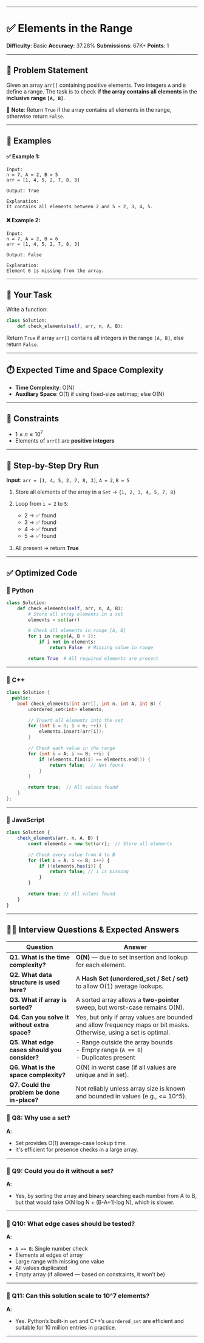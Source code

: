 
---

# ✅ Elements in the Range 

**Difficulty**: Basic
**Accuracy**: 37.28%
**Submissions**: 67K+
**Points**: 1

---

## 🧾 Problem Statement

Given an array `arr[]` containing positive elements. Two integers `A` and `B` define a range.
The task is to check **if the array contains all elements** in the **inclusive range `[A, B]`**.

📌 **Note**:
Return `True` if the array contains all elements in the range, otherwise return `False`.

---

## 🧪 Examples

#### ✅ Example 1:

```
Input:
n = 7, A = 2, B = 5
arr = [1, 4, 5, 2, 7, 8, 3]

Output: True

Explanation:
It contains all elements between 2 and 5 → 2, 3, 4, 5.
```

#### ❌ Example 2:

```
Input:
n = 7, A = 2, B = 6
arr = [1, 4, 5, 2, 7, 8, 3]

Output: False

Explanation:
Element 6 is missing from the array.
```

---

## 🎯 Your Task

Write a function:

```python
class Solution:
    def check_elements(self, arr, n, A, B):
```

Return `True` if array `arr[]` contains all integers in the range `[A, B]`, else return `False`.

---

## ⏱️ Expected Time and Space Complexity

* **Time Complexity**: O(N)
* **Auxiliary Space**: O(1) if using fixed-size set/map; else O(N)

---

## 📌 Constraints

* $1 \leq n \leq 10^7$
* Elements of `arr[]` are **positive integers**

---

## 🧠 Step-by-Step Dry Run

**Input**:
`arr = [1, 4, 5, 2, 7, 8, 3]`, `A = 2`, `B = 5`

1. Store all elements of the array in a `Set` → `{1, 2, 3, 4, 5, 7, 8}`
2. Loop from `i = 2` to `5`:

   * 2 → ✅ found
   * 3 → ✅ found
   * 4 → ✅ found
   * 5 → ✅ found
3. All present → return **True**

---

## ✅ Optimized Code

### 🔹 Python

```python
class Solution:
    def check_elements(self, arr, n, A, B):
        # Store all array elements in a set
        elements = set(arr)

        # Check all elements in range [A, B]
        for i in range(A, B + 1):
            if i not in elements:
                return False  # Missing value in range

        return True  # All required elements are present
```

---

### 🔹 C++

```cpp
class Solution {
  public:
    bool check_elements(int arr[], int n, int A, int B) {
        unordered_set<int> elements;

        // Insert all elements into the set
        for (int i = 0; i < n; ++i) {
            elements.insert(arr[i]);
        }

        // Check each value in the range
        for (int i = A; i <= B; ++i) {
            if (elements.find(i) == elements.end()) {
                return false;  // Not found
            }
        }

        return true;  // All values found
    }
};
```

---

### 🔹 JavaScript

```javascript
class Solution {
    check_elements(arr, n, A, B) {
        const elements = new Set(arr);  // Store all elements

        // Check every value from A to B
        for (let i = A; i <= B; i++) {
            if (!elements.has(i)) {
                return false; // i is missing
            }
        }

        return true; // All values found
    }
}
```

---

## 🧑‍💼 Interview Questions & Expected Answers

| Question                                      | Answer                                                                                                              |
| --------------------------------------------- | ------------------------------------------------------------------------------------------------------------------- |
| **Q1. What is the time complexity?**          | **O(N)** — due to set insertion and lookup for each element.                                                        |
| **Q2. What data structure is used here?**     | A **Hash Set (unordered\_set / Set / set)** to allow O(1) average lookups.                                          |
| **Q3. What if array is sorted?**              | A sorted array allows a **two-pointer** sweep, but worst-case remains O(N).                                         |
| **Q4. Can you solve it without extra space?** | Yes, but only if array values are bounded and allow frequency maps or bit masks. Otherwise, using a set is optimal. |
| **Q5. What edge cases should you consider?**  | - Range outside the array bounds<br> - Empty range (`A == B`)<br> - Duplicates present                              |
| **Q6. What is the space complexity?**         | O(N) in worst case (if all values are unique and in set).                                                           |
| **Q7. Could the problem be done in-place?**   | Not reliably unless array size is known and bounded in values (e.g., <= 10^5).                                      |


### 🔹 Q8: Why use a set?

**A**:

* Set provides O(1) average-case lookup time.
* It's efficient for presence checks in a large array.

---

### 🔹 Q9: Could you do it without a set?

**A**:

* Yes, by sorting the array and binary searching each number from A to B, but that would take O(N log N + (B-A+1)·log N), which is slower.

---

### 🔹 Q10: What edge cases should be tested?

**A**:

* `A == B`: Single number check
* Elements at edges of array
* Large range with missing one value
* All values duplicated
* Empty array (if allowed — based on constraints, it won’t be)

---

### 🔹 Q11: Can this solution scale to 10^7 elements?

**A**:

* Yes. Python’s built-in `set` and C++’s `unordered_set` are efficient and suitable for 10 million entries in practice.

---
